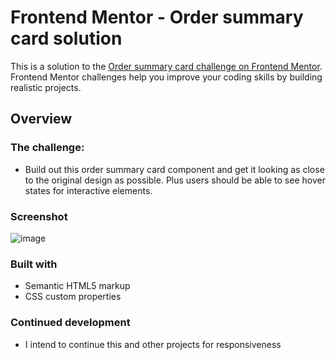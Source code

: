 # Frontend Mentor - Order summary card solution

This is a solution to the [Order summary card challenge on Frontend Mentor](https://www.frontendmentor.io/challenges/order-summary-component-QlPmajDUj). Frontend Mentor challenges help you improve your coding skills by building realistic projects. 

## Overview

### The challenge:

- Build out this order summary card component and get it looking as close to the original design as possible. Plus users should be able to see hover states for interactive elements.

### Screenshot

![image](https://user-images.githubusercontent.com/97769685/156590154-d90a4caf-6633-4fff-ad0d-18aa89b19694.png)

### Built with

- Semantic HTML5 markup
- CSS custom properties

### Continued development

- I intend to continue this and other projects for responsiveness
